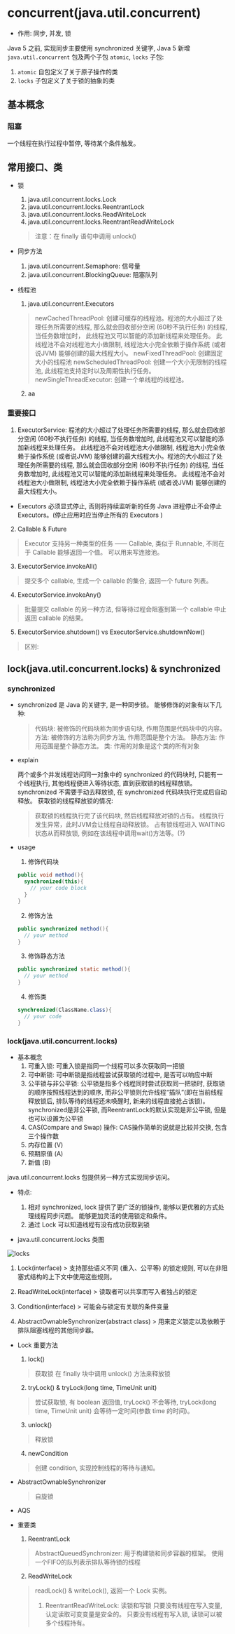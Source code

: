 # concurrent(java.util.concurrent)



- 作用: 同步, 并发, 锁

Java 5 之前, 实现同步主要使用  synchronized 关键字, Java 5 新增 `java.util.concurrent` 包及两个子包 `atomic`, `locks` 子包:
  1. `atomic` 自包定义了关于原子操作的类
  2. `locks` 子包定义了关于锁的抽象的类

## 基本概念

### 阻塞

一个线程在执行过程中暂停, 等待某个条件触发。

## 常用接口、类

- 锁
  1. java.util.concurrent.locks.Lock
  2. java.util.concurrent.locks.ReentrantLock
  3. java.util.concurrent.locks.ReadWriteLock
  4. java.util.concurrent.locks.ReentrantReadWriteLock
  > 注意：在 finally 语句中调用 unlock()

- 同步方法
  1. java.util.concurrent.Semaphore: 信号量
  2. java.util.concurrent.BlockingQueue: 阻塞队列

- 线程池
  1. java.util.concurrent.Executors
    > newCachedThreadPool: 创建可缓存的线程池。程池的大小超过了处理任务所需要的线程, 那么就会回收部分空闲 (60秒不执行任务) 的线程, 当任务数增加时， 此线程池又可以智能的添加新线程来处理任务。 此线程池不会对线程池大小做限制, 线程池大小完全依赖于操作系统 (或者说JVM) 能够创建的最大线程大小。
    > newFixedThreadPool: 创建固定大小的线程池
    > newScheduledThreadPool: 创建一个大小无限制的线程池, 此线程池支持定时以及周期性执行任务。
    > newSingleThreadExecutor: 创建一个单线程的线程池。
  2. aa

### 重要接口

1. ExecutorService: 程池的大小超过了处理任务所需要的线程, 那么就会回收部分空闲 (60秒不执行任务) 的线程, 当任务数增加时, 此线程池又可以智能的添加新线程来处理任务。 此线程池不会对线程池大小做限制, 线程池大小完全依赖于操作系统 (或者说JVM) 能够创建的最大线程大小。程池的大小超过了处理任务所需要的线程, 那么就会回收部分空闲 (60秒不执行任务) 的线程, 当任务数增加时, 此线程池又可以智能的添加新线程来处理任务。 此线程池不会对线程池大小做限制, 线程池大小完全依赖于操作系统 (或者说JVM) 能够创建的最大线程大小。

  - Executors 必须显式停止, 否则将持续监听新的任务 Java 进程停止不会停止Executors。(停止应用时应当停止所有的 Executors )

2. Callable & Future
  > Executor 支持另一种类型的任务 —— Callable, 类似于 Runnable, 不同在于 Callable 能够返回一个值。
  > 可以用来写连接池。

3. ExecutorService.invokeAll()
  > 提交多个 callable, 生成一个 callable 的集合, 返回一个 future 列表。

4. ExecutorService.invokeAny()
  > 批量提交 callable 的另一种方法, 但等待过程会阻塞到第一个 callable 中止返回 callable 的结果。

5. ExecutorService.shutdown() vs ExecutorService.shutdownNow()
  > 区别:
  >

## lock(java.util.concurrent.locks) & synchronized

### synchronized

- synchronized 是 Java 的关键字, 是一种同步锁。 能够修饰的对象有以下几种:
  > 代码块: 被修饰的代码块称为同步语句块, 作用范围是代码块中的内容。
  > 方法: 被修饰的方法称为同步方法, 作用范围是整个方法。
  > 静态方法: 作用范围是整个静态方法。
  > 类: 作用的对象是这个类的所有对象

- explain

  两个或多个并发线程访问同一对象中的 synchronized 的代码块时, 只能有一个线程执行, 其他线程便进入等待状态, 直到获取锁的线程释放锁。synchronized 不需要手动去释放锁, 在 synchronized 代码块执行完成后自动释放。 获取锁的线程释放锁的情况:
  > 获取锁的线程执行完了该代码块, 然后线程释放对锁的占有。
  > 线程执行发生异常，此时JVM会让线程自动释放锁。
  > 占有锁线程进入 WAITING 状态从而释放锁, 例如在该线程中调用wait()方法等。(?)

- usage

  1. 修饰代码块
  ```Java
  public void method(){
    synchronized(this){
      // your code block
    }
  }
  ```

  2. 修饰方法
  ```java
  public synchronized method(){
    // your method
  }
  ```

  3. 修饰静态方法
  ```java
  public synchronized static method(){
    // your method
  }
  ```

  4. 修饰类
  ```java
  synchronized(ClassName.class){
    // your code
  }
  ```

### lock(java.util.concurrent.locks)

- 基本概念
  1. 可重入锁: 可重入锁是指同一个线程可以多次获取同一把锁
  2. 可中断锁: 可中断锁是指线程尝试获取锁的过程中, 是否可以响应中断
  3. 公平锁与非公平锁: 公平锁是指多个线程同时尝试获取同一把锁时, 获取锁的顺序按照线程达到的顺序, 而非公平锁则允许线程“插队”(即在当前线程释放锁后, 排队等待的线程还未唤醒时, 新来的线程直接抢占该锁)。 synchronized是非公平锁, 而ReentrantLock的默认实现是非公平锁, 但是也可以设置为公平锁
  4. CAS(Compare and Swap) 操作: CAS操作简单的说就是比较并交换, 包含三个操作数
    1. 内存位置 (V)
    2. 预期原值 (A)
    3. 新值 (B)

java.util.concurrent.locks 包提供另一种方式实现同步访问。

- 特点:
  1. 相对 synchronized, lock 提供了更广泛的锁操作, 能够以更优雅的方式处理线程同步问题。 能够更加灵活的使用锁定和条件。
  2. 通过 Lock 可以知道线程有没有成功获取到锁

- java.util.concurrent.locks 类图

![locks](imgs/java.util.concurrent.locks.png)

  1. Lock(interface)
    > 支持那些语义不同 (重入、公平等) 的锁定规则, 可以在非阻塞式结构的上下文中使用这些规则。

  2. ReadWriteLock(interface)
    > 读取者可以共享而写入者独占的锁定

  3. Condition(interface)
    > 可能会与锁定有关联的条件变量

  4. AbstractOwnableSynchronizer(abstract class)
    > 用来定义锁定以及依赖于排队阻塞线程的其他同步器。

- Lock 重要方法

  1. lock()
    > 获取锁
    > 在 finally 块中调用 unlock() 方法来释放锁

  2. tryLock() & tryLock(long time, TimeUnit unit)
    > 尝试获取锁, 有 boolean 返回值, tryLock() 不会等待, tryLock(long time, TimeUnit unit) 会等待一定时间(参数 time 的时间)。

  3. unlock()
    > 释放锁

  4. newCondition
    > 创建 condition, 实现控制线程的等待与通知。

- AbstractOwnableSynchronizer
  > 自旋锁

- AQS

- 重要类
  1. ReentrantLock
    > AbstractQueuedSynchronizer: 用于构建锁和同步容器的框架。
    > 使用一个FIFO的队列表示排队等待锁的线程

  2. ReadWriteLock
    > readLock() & writeLock(), 返回一个 Lock 实例。
    > 1. ReentrantReadWriteLock:
    > 读锁和写锁
    > 只要没有线程在写入变量, 认定读取可变变量是安全的。
    > 只要没有线程有写入锁, 读锁可以被多个线程持有。
